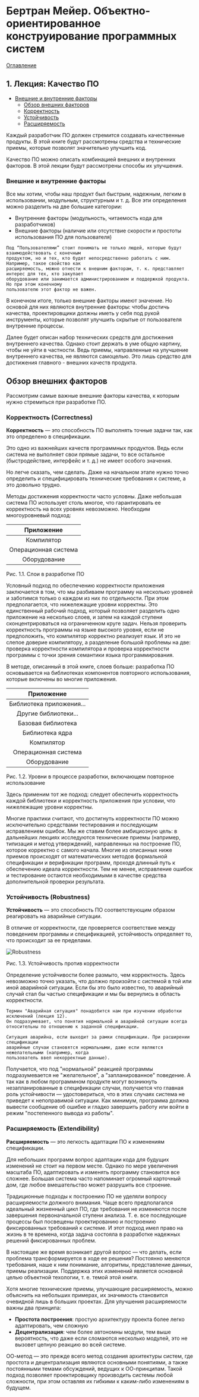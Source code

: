 # Бертран Мейер. Объектно-ориентированное конструирование программных систем

[Оглавление](https://github.com/jtwbm/Bertrand-Meyer-OOP/blob/master/contents.md)

## 1. Лекция: Качество ПО

* [Внешние и внутренние факторы](#link1)
	* [Обзор внешних факторов](#link2)
	* [Корректность](#link3)
	* [Устойчивость](#link4)
	* [Расширяемость](#link5)
	

Каждый разработчик ПО должен стремится создавать качественные продукты. В этой книге будут рассмотрены средства и технические приемы, которые позволят значительно улучшить код. 

Качество ПО можно описать комбинацией внешних и внутренних факторов. В этой лекции будут рассмотрены способы их улучшения.

<a name="link1"></a>
### Внешние и внутренние факторы

Все мы хотим, чтобы наш продукт был быстрым, надежным, легким в использовании, модульным, структурным и т. д. Все эти определения можно разделить на две большие категории:

- Внутренние факторы (модульность, читаемость кода для разработчиков)
- Внешние факторы (наличие или отсутствие скорости и простоты использования ПО для пользователя)

```no-highlight
Под “Пользователями” стоит понимать не только людей, которые будут взаимодействовать с конечным 
продуктом, но и тех, кто будет непосредственно работать с ним. Например, такое свойство как 
расширяемость, можно отнести к внешним факторам, т. к. представляет интерес для тех, кто закупает 
оборудование или занимается администрированием и поддержкой продукта. Но при этом конечному 
пользователю этот фактор не важен.
```

В конечном итоге, только внешние факторы имеют значение. Но основой для них являются внутренние факторы: чтобы достичь качества, проектировщики должны иметь у себя под рукой инструменты, которые позволят улучшить скрытые от пользователя внутренние процессы.

Далее будет описан набор технических средств для достижения внутреннего качества. Однако стоит держать в уме общую картину, чтобы не уйти в частности. Ведь приемы, направленные на улучшение внутреннего качества, не являются самоцелью. Это лишь средство для достижения главного - внешних качеств продукта.

<a name="link2"></a>
## Обзор внешних факторов

Рассмотрим самые важные внешние факторы качества, к которым нужно стремиться при разработке ПО.

<a name="link3"></a>
### Корректность (Correctness)

**Корректность** &mdash; это способность ПО выполнять точные задачи так, как это определено в спецификации.

Это одно из важнейших качеств программных продуктов. Ведь если система не выполняет свои прямые задачи, то все остальное (быстродействие, интерфейс и т. д.) не имеет особого значения.

Но легче сказать, чем сделать. Даже на начальном этапе нужно точно определить и специфицировать технические требования к системе, а это довольно трудно.

Методы достижения корректности часто условны. Даже небольшая система ПО использует столь многое, что гарантировать ее корректность на всех уровнях невозможно. Необходим многоуровневый подход:

|      Приложение      	|
|:--------------------:	|
|      Компилятор      	|
| Операционная система 	|
|     Оборудование     	|

Рис. 1.1. Слои в разработке ПО

Условный подход по обеспечению корректности приложения заключается в том, что мы разбиваем программу на несколько уровней и заботимся только о каждом из них по отдельности. При этом предполагается, что нижележащие уровни корректны. Это единственный рабочий подход, который позволяет разделить одно приложение на несколько слоев, и затем на каждой ступени сконцентрироваться на ограниченном круге задач. Нельзя проверить корректность программы на языке высокого уровня, если не предположить, что компилятор корректно реализует язык. И это не слепое доверие компилятору, а разделение большой проблемы на две: проверка корректности компилятора и проверка корректности программы с точки зрения семантики языка программирования.

В методе, описанный в этой книге, слоев больше: разработка ПО основывается на библиотеках компонентов повторного использования, которые включены во многие приложения.

|        Приложение        	|
|:------------------------:	|
| Библиотека приложения... 	|
|   Другие библиотеки...   	|
|    Базовая библиотека    	|
|      Библиотека ядра     	|
|        Компилятор        	|
|   Операционная система   	|
|       Оборудование       	|

Рис. 1.2. Уровни в процессе разработки, включающем повторное использование

Здесь применим тот же подход: следует обеспечить корректность каждой библиотеки и корректность приложения при условии, что нижележащие уровни корректны.

Многие практики считают, что достигнуть корректности ПО можно исключительно средствами тестирования и последующим исправлением ошибок. Мы же ставим более амбициозную цель: в дальнейших лекциях исследуются технические приемы (например, типизация и метод утверждений), направленных на построение ПО, которое корректно с самого начала. Многие из описанных ниже приемов происходят от математических методов формальной спецификации и верификации программ, проходя длинный путь к обеспечению идеала корректности. Тем не менее, исправление ошибок и тестирование остаются необходимыми в качестве средства дополнительной проверки результата.

<a name="link4"></a>
### Устойчивость (Robustness)

**Устойчивость** &mdash; это способность ПО соответствующим образом реагировать на аварийные ситуации.

В отличие от корректности, где проверяется соответствие между поведением программы и спецификацией, устойчивость определяет то, что происходит за ее пределами.

![Robustness](/img/lection1/robustness.png)

Рис. 1.3. Устойчивость против корректности

Определение устойчивости более размыто, чем корректность. Здесь невозможно точно указать, что должно произойти с системой в той или иной аварийной ситуации. Если бы это было известно, то аварийный случай стал бы частью спецификации и мы бы вернулись в область корректности.

```no-highlight
Термин "Аварийная ситуация" понадобится нам при изучении обработки исключений (лекция 12). 
Он подразумевает, что понятия нормальной и аварийной ситуации всегда 
относительны по отношению к заданной спецификации. 

Ситуация аварийна, если выходит за рамки спецификации. При расширении спецификации 
аварийные случаи становятся нормальными, даже если являются нежелательными (например, когда 
пользователь ввел некорректные данные).
```

Получается, что под "нормальной" реакцией программы подразумевается не "желательное", а "запланированное" поведение. А так как в любом программном продукте могут возникнуть незапланированные в спецификации случаи, получается что главная роль устойчивости &mdash; удостовериться, что в этих случаях система не приведет к непоправимой ситуации. Как минимум, программа должна вывести сообщение об ошибке и гладко завершить работу или войти в режим "постепенного вывода из работы".

<a name="link5"></a>
### Расширяемость (Extendibility) 

**Расширяемость** &mdash; это легкость адаптации ПО к изменениям спецификации.

Для небольших программ вопрос адаптации кода для будущих изменений не стоит на первом месте. Однако по мере увеличения масштаба ПО, адаптировать и изменять программу становится все сложнее. Большая система часто напоминает огромный карточный дом, где любое вмешательство может разрушить все строение.

Традиционные подходы к построению ПО не уделяли вопросу расширяемости должного внимания. Чаще всего предполагался идеальный жизненный цикл ПО, где требования не изменяются после завершения первоначальной ступени анализа. Т. е. все последующие процессы был посвещены проектированию и построению фиксированных требований к системе. И этот подход имел право на жизнь в те времена, когда задача состояла в разработке надежных решений фиксированных проблем.

В настоящее же время возникает другой вопрос &mdash; что делать, если проблема трансформируется в ходе ее решения? Постоянно меняются требования, наше к ним понимание, алгоритмы, представление данных, приемы реализации. Поддержка этих изменений является основной целью объектной техологии, т. е. темой этой книги.

Хотя многие технические приемы, улучшающие расширяемость, можно объяснить на небольших примерах, их значимость становится очевидной лишь в больших проектах. Для улучшения расширяемости важны два принципа:

- **Простота построения**: простую архитектуру проекта более легко адаптировать, чем сложную
- **Децентрализация**: чем более автономны модули, тем выше вероятность, что даже если сломаются несколько модулей, это не вызовет цепную реакцию во всей системе.

ОО-метод &mdash; это прежде всего метод создания архитектуры систем, где простота и децентрализация являются основными понятиями, а также постоянными темами обсуждений, ведущих к ОО-принципам. Такой подход позволяет проектировщику производить системы любой сложности, при этом оставляя их гибкими к каким-либо изменениям в будущем.